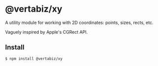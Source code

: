# @vertabiz/xy #

A utility module for working with 2D coordinates: points, sizes, rects, etc.

Vaguely inspired by Apple's CGRect API.

## Install

```bash
$ npm install @vertabiz/xy
```

